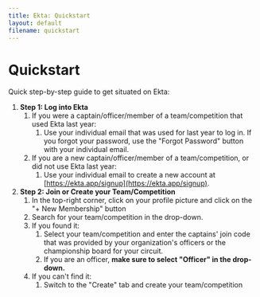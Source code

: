 ```yaml
---
title: Ekta: Quickstart
layout: default
filename: quickstart
---
```


# Quickstart

Quick step-by-step guide to get situated on Ekta:

1. **Step 1: Log into Ekta**
   1. If you were a captain/officer/member of a team/competition that used Ekta last year:
      1. Use your individual email that was used for last year to log in. If you forgot your password, use the "Forgot Password" button with your individual email.
   2. If you are a new captain/officer/member of a team/competition, or did not use Ekta last year:
      1. Use your individual email to create a new account at [https://ekta.app/signup](https://ekta.app/signup).
2. **Step 2: Join or Create your Team/Competition**
   1. In the top-right corner, click on your profile picture and click on the "+ New Membership" button
   2. Search for your team/competition in the drop-down.
   3. If you found it:
      1. Select your team/competition and enter the captains' join code that was provided by your organization's officers or the championship board for your circuit.
      2. If you are an officer, **make sure to select "Officer" in the drop-down.**
   4. If you can't find it:
      1. Switch to the "Create" tab and create your team/competition
